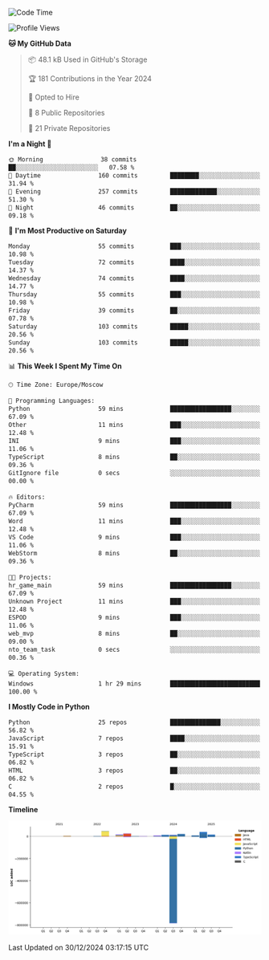 <!--START_SECTION:waka-->
![Code Time](http://img.shields.io/badge/Code%20Time-570%20hrs%2034%20mins-blue)

![Profile Views](http://img.shields.io/badge/Profile%20Views-6-blue)

**🐱 My GitHub Data** 

> 📦 48.1 kB Used in GitHub's Storage 
 > 
> 🏆 181 Contributions in the Year 2024
 > 
> 💼 Opted to Hire
 > 
> 📜 8 Public Repositories 
 > 
> 🔑 21 Private Repositories 
 > 
**I'm a Night 🦉** 

```text
🌞 Morning                38 commits          ██░░░░░░░░░░░░░░░░░░░░░░░   07.58 % 
🌆 Daytime                160 commits         ████████░░░░░░░░░░░░░░░░░   31.94 % 
🌃 Evening                257 commits         █████████████░░░░░░░░░░░░   51.30 % 
🌙 Night                  46 commits          ██░░░░░░░░░░░░░░░░░░░░░░░   09.18 % 
```
📅 **I'm Most Productive on Saturday** 

```text
Monday                   55 commits          ███░░░░░░░░░░░░░░░░░░░░░░   10.98 % 
Tuesday                  72 commits          ████░░░░░░░░░░░░░░░░░░░░░   14.37 % 
Wednesday                74 commits          ████░░░░░░░░░░░░░░░░░░░░░   14.77 % 
Thursday                 55 commits          ███░░░░░░░░░░░░░░░░░░░░░░   10.98 % 
Friday                   39 commits          ██░░░░░░░░░░░░░░░░░░░░░░░   07.78 % 
Saturday                 103 commits         █████░░░░░░░░░░░░░░░░░░░░   20.56 % 
Sunday                   103 commits         █████░░░░░░░░░░░░░░░░░░░░   20.56 % 
```


📊 **This Week I Spent My Time On** 

```text
🕑︎ Time Zone: Europe/Moscow

💬 Programming Languages: 
Python                   59 mins             █████████████████░░░░░░░░   67.09 % 
Other                    11 mins             ███░░░░░░░░░░░░░░░░░░░░░░   12.48 % 
INI                      9 mins              ███░░░░░░░░░░░░░░░░░░░░░░   11.06 % 
TypeScript               8 mins              ██░░░░░░░░░░░░░░░░░░░░░░░   09.36 % 
GitIgnore file           0 secs              ░░░░░░░░░░░░░░░░░░░░░░░░░   00.00 % 

🔥 Editors: 
PyCharm                  59 mins             █████████████████░░░░░░░░   67.09 % 
Word                     11 mins             ███░░░░░░░░░░░░░░░░░░░░░░   12.48 % 
VS Code                  9 mins              ███░░░░░░░░░░░░░░░░░░░░░░   11.06 % 
WebStorm                 8 mins              ██░░░░░░░░░░░░░░░░░░░░░░░   09.36 % 

🐱‍💻 Projects: 
hr_game_main             59 mins             █████████████████░░░░░░░░   67.09 % 
Unknown Project          11 mins             ███░░░░░░░░░░░░░░░░░░░░░░   12.48 % 
ESPOD                    9 mins              ███░░░░░░░░░░░░░░░░░░░░░░   11.06 % 
web_mvp                  8 mins              ██░░░░░░░░░░░░░░░░░░░░░░░   09.00 % 
nto_team_task            0 secs              ░░░░░░░░░░░░░░░░░░░░░░░░░   00.36 % 

💻 Operating System: 
Windows                  1 hr 29 mins        █████████████████████████   100.00 % 
```

**I Mostly Code in Python** 

```text
Python                   25 repos            ██████████████░░░░░░░░░░░   56.82 % 
JavaScript               7 repos             ████░░░░░░░░░░░░░░░░░░░░░   15.91 % 
TypeScript               3 repos             ██░░░░░░░░░░░░░░░░░░░░░░░   06.82 % 
HTML                     3 repos             ██░░░░░░░░░░░░░░░░░░░░░░░   06.82 % 
C                        2 repos             █░░░░░░░░░░░░░░░░░░░░░░░░   04.55 % 
```



**Timeline**

![Lines of Code chart](https://raw.githubusercontent.com/adlemx/adlemx/main/assets/bar_graph.png)


 Last Updated on 30/12/2024 03:17:15 UTC
<!--END_SECTION:waka-->
